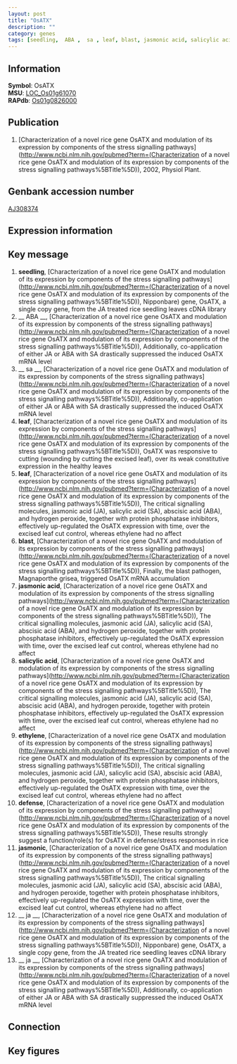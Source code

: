```yaml
---
layout: post
title: "OsATX"
description: ""
category: genes
tags: [seedling,  ABA ,  sa , leaf, blast, jasmonic acid, salicylic acid, ethylene, defense, jasmonic,  ja , Gene]
---
```


## Information
__Symbol__: OsATX  
__MSU__: [LOC_Os01g61070](http://rice.plantbiology.msu.edu/cgi-bin/ORF_infopage.cgi?orf=LOC_Os01g61070)  
__RAPdb__: [Os01g0826000](http://rapdb.dna.affrc.go.jp/viewer/gbrowse_details/irgsp1?name=Os01g0826000)  

## Publication
1. [Characterization of a novel rice gene OsATX and modulation of its expression by components of the stress signalling pathways](http://www.ncbi.nlm.nih.gov/pubmed?term=(Characterization of a novel rice gene OsATX and modulation of its expression by components of the stress signalling pathways%5BTitle%5D)), 2002, Physiol Plant.

## Genbank accession number
[AJ308374](http://www.ncbi.nlm.nih.gov/nuccore/AJ308374)

## Expression information

## Key message
1. __seedling__, [Characterization of a novel rice gene OsATX and modulation of its expression by components of the stress signalling pathways](http://www.ncbi.nlm.nih.gov/pubmed?term=(Characterization of a novel rice gene OsATX and modulation of its expression by components of the stress signalling pathways%5BTitle%5D)),  Nipponbare) gene, OsATX, a single copy gene, from the JA treated rice seedling leaves cDNA library
2. __ ABA __, [Characterization of a novel rice gene OsATX and modulation of its expression by components of the stress signalling pathways](http://www.ncbi.nlm.nih.gov/pubmed?term=(Characterization of a novel rice gene OsATX and modulation of its expression by components of the stress signalling pathways%5BTitle%5D)),  Additionally, co-application of either JA or ABA with SA drastically suppressed the induced OsATX mRNA level
3. __ sa __, [Characterization of a novel rice gene OsATX and modulation of its expression by components of the stress signalling pathways](http://www.ncbi.nlm.nih.gov/pubmed?term=(Characterization of a novel rice gene OsATX and modulation of its expression by components of the stress signalling pathways%5BTitle%5D)),  Additionally, co-application of either JA or ABA with SA drastically suppressed the induced OsATX mRNA level
4. __leaf__, [Characterization of a novel rice gene OsATX and modulation of its expression by components of the stress signalling pathways](http://www.ncbi.nlm.nih.gov/pubmed?term=(Characterization of a novel rice gene OsATX and modulation of its expression by components of the stress signalling pathways%5BTitle%5D)),  OsATX was responsive to cutting (wounding by cutting the excised leaf), over its weak constitutive expression in the healthy leaves
5. __leaf__, [Characterization of a novel rice gene OsATX and modulation of its expression by components of the stress signalling pathways](http://www.ncbi.nlm.nih.gov/pubmed?term=(Characterization of a novel rice gene OsATX and modulation of its expression by components of the stress signalling pathways%5BTitle%5D)),  The critical signalling molecules, jasmonic acid (JA), salicylic acid (SA), abscisic acid (ABA), and hydrogen peroxide, together with protein phosphatase inhibitors, effectively up-regulated the OsATX expression with time, over the excised leaf cut control, whereas ethylene had no affect
6. __blast__, [Characterization of a novel rice gene OsATX and modulation of its expression by components of the stress signalling pathways](http://www.ncbi.nlm.nih.gov/pubmed?term=(Characterization of a novel rice gene OsATX and modulation of its expression by components of the stress signalling pathways%5BTitle%5D)),  Finally, the blast pathogen, Magnaporthe grisea, triggered OsATX mRNA accumulation
7. __jasmonic acid__, [Characterization of a novel rice gene OsATX and modulation of its expression by components of the stress signalling pathways](http://www.ncbi.nlm.nih.gov/pubmed?term=(Characterization of a novel rice gene OsATX and modulation of its expression by components of the stress signalling pathways%5BTitle%5D)),  The critical signalling molecules, jasmonic acid (JA), salicylic acid (SA), abscisic acid (ABA), and hydrogen peroxide, together with protein phosphatase inhibitors, effectively up-regulated the OsATX expression with time, over the excised leaf cut control, whereas ethylene had no affect
8. __salicylic acid__, [Characterization of a novel rice gene OsATX and modulation of its expression by components of the stress signalling pathways](http://www.ncbi.nlm.nih.gov/pubmed?term=(Characterization of a novel rice gene OsATX and modulation of its expression by components of the stress signalling pathways%5BTitle%5D)),  The critical signalling molecules, jasmonic acid (JA), salicylic acid (SA), abscisic acid (ABA), and hydrogen peroxide, together with protein phosphatase inhibitors, effectively up-regulated the OsATX expression with time, over the excised leaf cut control, whereas ethylene had no affect
9. __ethylene__, [Characterization of a novel rice gene OsATX and modulation of its expression by components of the stress signalling pathways](http://www.ncbi.nlm.nih.gov/pubmed?term=(Characterization of a novel rice gene OsATX and modulation of its expression by components of the stress signalling pathways%5BTitle%5D)),  The critical signalling molecules, jasmonic acid (JA), salicylic acid (SA), abscisic acid (ABA), and hydrogen peroxide, together with protein phosphatase inhibitors, effectively up-regulated the OsATX expression with time, over the excised leaf cut control, whereas ethylene had no affect
10. __defense__, [Characterization of a novel rice gene OsATX and modulation of its expression by components of the stress signalling pathways](http://www.ncbi.nlm.nih.gov/pubmed?term=(Characterization of a novel rice gene OsATX and modulation of its expression by components of the stress signalling pathways%5BTitle%5D)),  These results strongly suggest a function/role(s) for OsATX in defense/stress responses in rice
11. __jasmonic__, [Characterization of a novel rice gene OsATX and modulation of its expression by components of the stress signalling pathways](http://www.ncbi.nlm.nih.gov/pubmed?term=(Characterization of a novel rice gene OsATX and modulation of its expression by components of the stress signalling pathways%5BTitle%5D)),  The critical signalling molecules, jasmonic acid (JA), salicylic acid (SA), abscisic acid (ABA), and hydrogen peroxide, together with protein phosphatase inhibitors, effectively up-regulated the OsATX expression with time, over the excised leaf cut control, whereas ethylene had no affect
12. __ ja __, [Characterization of a novel rice gene OsATX and modulation of its expression by components of the stress signalling pathways](http://www.ncbi.nlm.nih.gov/pubmed?term=(Characterization of a novel rice gene OsATX and modulation of its expression by components of the stress signalling pathways%5BTitle%5D)),  Nipponbare) gene, OsATX, a single copy gene, from the JA treated rice seedling leaves cDNA library
13. __ ja __, [Characterization of a novel rice gene OsATX and modulation of its expression by components of the stress signalling pathways](http://www.ncbi.nlm.nih.gov/pubmed?term=(Characterization of a novel rice gene OsATX and modulation of its expression by components of the stress signalling pathways%5BTitle%5D)),  Additionally, co-application of either JA or ABA with SA drastically suppressed the induced OsATX mRNA level

## Connection

## Key figures



